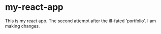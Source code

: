 # my-react-app
This is my react app. The second attempt after the ill-fated 'portfolio'.
I am making changes.
